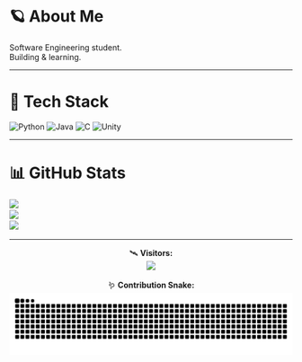 # 🪐 About Me  
Software Engineering student.  
Building & learning.  

---

# 🧩 Tech Stack  
![Python](https://img.shields.io/badge/Python-3776AB?style=for-the-badge&logo=python&logoColor=FFD43B)
![Java](https://img.shields.io/badge/Java-ED8B00?style=for-the-badge&logo=openjdk&logoColor=white)
![C](https://img.shields.io/badge/C-00599C?style=for-the-badge&logo=c&logoColor=white)
![Unity](https://img.shields.io/badge/Unity-000000?style=for-the-badge&logo=unity&logoColor=white)

---

# 📊 GitHub Stats  
![](https://github-readme-stats.vercel.app/api?username=L9nnek&theme=tokyonight&hide_border=true&show_icons=true)  
![](https://github-readme-streak-stats.herokuapp.com/?user=L9nnek&theme=tokyonight&hide_border=true)  
![](https://github-readme-stats.vercel.app/api/top-langs/?username=L9nnek&theme=tokyonight&hide_border=true&layout=compact)

---

<div align="center">

🛰 **Visitors:**  
[![](https://visitcount.itsvg.in/api?id=L9nnek&icon=8&color=12)](https://visitcount.itsvg.in)  

🪱 **Contribution Snake:**  
![snake svg](https://raw.githubusercontent.com/L9nnek/L9nnek/output/github-contribution-grid-snake-dark.svg)

</div>
